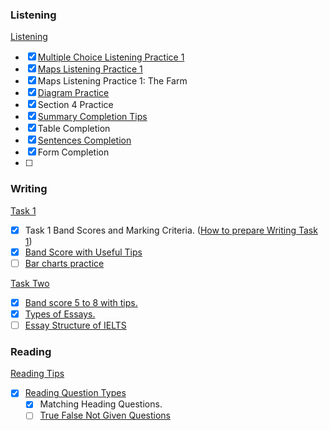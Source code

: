 ### Listening 

[Listening](https://ieltsliz.com/ielts-listening/)

- [x] [Multiple Choice Listening Practice 1](https://ieltsliz.com/ielts-listening-multiple-choice-essential-tips/)
- [x] [Maps Listening Practice 1](https://ieltsliz.com/ielts-map-listening-practice/)
- [x] Maps Listening Practice 1: The Farm
- [x] [Diagram Practice](https://ieltsliz.com/ielts-listening-diagrams-practice-tips/)
- [x] Section 4 Practice
- [x] [Summary Completion Tips](https://ieltsliz.com/listening-practice-summary-completion-questions/)
- [x] Table Completion
- [x] [Sentences Completion](https://ieltsliz.com/ielts-listening-practice-gap-fill-question/)
- [x] Form Completion
- [ ] 

### Writing

[Task 1](https://ieltsliz.com/ielts-writing-task-1-preparation-tips/)

- [x] Task 1 Band Scores and Marking Criteria. ([How to prepare Writing Task 1](https://ieltsliz.com/ielts-writing-task-1-preparation-tips/))
- [x] [Band Score with Useful Tips](https://ieltsliz.com/ielts-writing-task-1-band-scores/) 
- [ ] [Bar charts practice](https://ieltsliz.com/ielts-sample-chart-for-writing-task-1/)

[Task Two](https://ieltsliz.com/ielts-writing-task-2/)

- [x] [Band score 5 to 8 with tips.](https://ieltsliz.com/ielts-writing-task-2-band-scores-5-to-8/)
- [x] [Types of Essays.](https://ieltsliz.com/types-of-ielts-essays/)
- [ ] [Essay Structure of IELTS](https://ieltsliz.com/how-many-paragraphs-for-an-ielts-essay/)

### Reading

[Reading Tips](https://ieltsliz.com/ielts-reading-lessons-information-and-tips/)

- [x] [Reading Question Types](https://ieltsliz.com/ielts-reading-question-types/)
  - [x] Matching Heading Questions.
  - [ ] [True False Not Given Questions](https://ieltsliz.com/true-false-not-given-ielts-reading-practice/)
